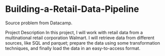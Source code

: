 # Building-a-Retail-Data-Pipeline

Source problem from Datacamp.

Project Description
In this project, I will work with retail data from a multinational retail corporation Walmart. I will retrieve data from different sources, like SQL and parquet; prepare the data using some transformation techniques, and finally load the data in an easy-to-access format.
